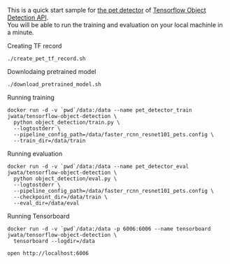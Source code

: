 This is a quick start sample for [the pet detector](https://github.com/tensorflow/models/blob/master/research/object_detection/g3doc/running_pets.md) of [Tensorflow Object Detection API](https://github.com/tensorflow/models/tree/master/research/object_detection).  
You will be able to run the training and evaluation on your local machinle in a minute.

Creating TF record
```
./create_pet_tf_record.sh
```

Downlodaing pretrained model
```
./download_pretrained_model.sh
```

Running training
```
docker run -d -v `pwd`/data:/data --name pet_detector_train jwata/tensorflow-object-detection \
  python object_detection/train.py \
  --logtostderr \
  --pipeline_config_path=/data/faster_rcnn_resnet101_pets.config \
  --train_dir=/data/train
```

Running evaluation
```
docker run -d -v `pwd`/data:/data --name pet_detector_eval jwata/tensorflow-object-detection \
  python object_detection/eval.py \
  --logtostderr \
  --pipeline_config_path=/data/faster_rcnn_resnet101_pets.config \
  --checkpoint_dir=/data/train \
  --eval_dir=/data/eval
```

Running Tensorboard
```
docker run -d -v `pwd`/data:/data -p 6006:6006 --name tensorboard jwata/tensorflow-object-detection \
  tensorboard --logdir=/data

open http://localhost:6006
```
